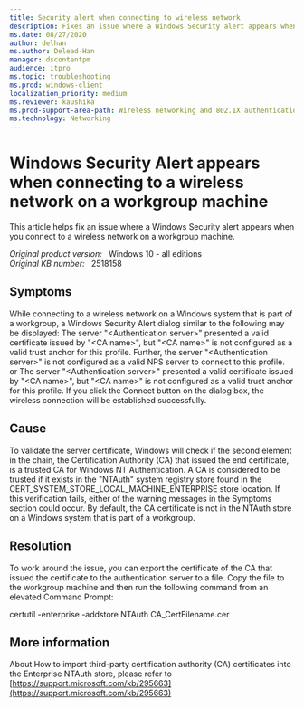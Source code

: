 ```yaml
---
title: Security alert when connecting to wireless network
description: Fixes an issue where a Windows Security alert appears when you connect to a wireless network on a workgroup machine.
ms.date: 08/27/2020
author: delhan
ms.author: Delead-Han
manager: dscontentpm
audience: itpro
ms.topic: troubleshooting
ms.prod: windows-client
localization_priority: medium
ms.reviewer: kaushika
ms.prod-support-area-path: Wireless networking and 802.1X authentication
ms.technology: Networking
---
```

# Windows Security Alert appears when connecting to a wireless network on a workgroup machine

This article helps fix an issue where a Windows Security alert appears when you connect to a wireless network on a workgroup machine.

_Original product version:_ &nbsp; Windows 10 - all editions  
_Original KB number:_ &nbsp; 2518158

## Symptoms

While connecting to a wireless network on a Windows system that is part of a workgroup, a Windows Security Alert dialog similar to the following may be displayed:
The server "\<Authentication server>" presented a valid certificate issued by "\<CA name>", but "\<CA name>" is not configured as a valid trust anchor for this profile. Further, the server "\<Authentication server>" is not configured as a valid NPS server to connect to this profile.
or
The server "\<Authentication server>" presented a valid certificate issued by "\<CA name>", but "\<CA name>" is not configured as a valid trust anchor for this profile.
If you click the Connect button on the dialog box, the wireless connection will be established successfully. 

## Cause

To validate the server certificate, Windows will check if the second element in the chain, the Certification Authority (CA) that issued the end certificate, is a trusted CA for Windows NT Authentication. A CA is considered to be trusted if it exists in the "NTAuth" system registry store found in the CERT_SYSTEM_STORE_LOCAL_MACHINE_ENTERPRISE store location. If this verification fails, either of the warning messages in the Symptoms section could occur. By default, the CA certificate is not in the NTAuth store on a Windows system that is part of a workgroup.

## Resolution  

To work around the issue, you can export the certificate of the CA that issued the certificate to the authentication server to a file. Copy the file to the workgroup machine and then run the following command from an elevated Command Prompt:

certutil -enterprise -addstore NTAuth CA_CertFilename.cer

## More information

About How to import third-party certification authority (CA) certificates into the Enterprise NTAuth store, please refer to [https://support.microsoft.com/kb/295663](https://support.microsoft.com/kb/295663)

